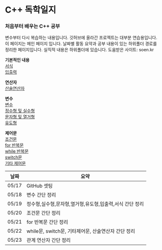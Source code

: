 # C++ 독학일지
### 처음부터 배우는 C++ 공부
변수부터 다시 복습하는 내용입니다. 깃허브에 올라간 프로젝트는 대부분 연습용입니다.  
이 페이지는 메인 페이지 입니다. 날짜별 활동 요약과 공부 내용이 있는 하위폴더 경로를 정리한 페이지입니다. 실직적 내용은 하위폴더에 있습니다. 
도움받은 사이트: soen.kr  

**기본적인 내용**  
[서식](./공부내용/서식.md)  
[입출력](./공부내용/입출력.md)  

**연산자**  
[산술연산자](./공부내용/연산자/산술연산자.md)  

**변수**  
[변수](./공부내용/변수/변수.md)  
[정수형 및 실수형](./공부내용/변수/정수형_및_실수형.md)  
[문자형 및 열거형](./공부내용/변수/문자형_및_열거형.md)  
[유도형](./공부내용/변수/유도형.md)  

**제어문**  
[조건문](./공부내용/제어문/조건문.md)  
[for 반복문](./공부내용/제어문/for_반복문.md)  
[while 반복문](./공부내용/제어문/while_반복문.md)  
[switch문](./공부내용/제어문/switch문.md)  
[기타 제어문](./공부내용/제어문/기타-제어문.md)  

| 날짜 | 요약 |
|------|------|
|05/17|GitHub 셋팅|
|05/18|변수 간단 정리|
|05/19|정수형,실수형,문자형,열거형,유도형,입출력,서식 간단 정리|
|05/20|조건문 간단 정리|
|05/21|for 반복문 간단 정리|
|05/22|while문, switch문, 기타제어문, 산술연산자 간단 정리|
|05/23|관계 연산자 간단 정리|
